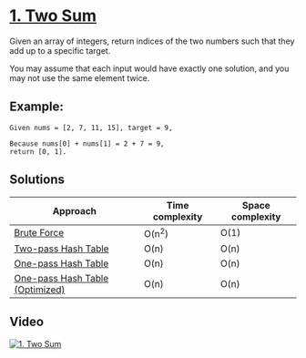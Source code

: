 # [1. Two Sum](https://leetcode.com/problems/two-sum/)

Given an array of integers, return indices of the two numbers such that they add up to a specific target.

You may assume that each input would have exactly one solution, and you may not use the same element twice.

## Example:

```
Given nums = [2, 7, 11, 15], target = 9,

Because nums[0] + nums[1] = 2 + 7 = 9,
return [0, 1].
```

## Solutions

|   Approach  | Time complexity | Space complexity |
|-------------|-----------------|------------------|
| [Brute Force](solution1.md) | O(n<sup>2</sup>) | O(1) |
| [Two-pass Hash Table](solution2.md) | O(n) | O(n) |
| [One-pass Hash Table](solution3.md) | O(n) | O(n) |
| [One-pass Hash Table (Optimized)](solution4.md) | O(n) | O(n) |

## Video

[![1. Two Sum](http://img.youtube.com/vi/5yaywtZXh9U/0.jpg)](http://www.youtube.com/watch?v=5yaywtZXh9U&list=PL9YvZlrMIj4msDfX2rTsl4hwETiKiwsy3 "1. Two Sum")
